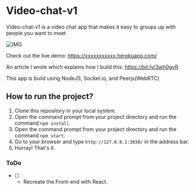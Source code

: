 # Video-chat-v1

Video-chat-v1 is a video chat app that makes it easy to groups up with people you want to meet

![IMG](./video-chat.png)

Check out the live demo: https://xxxxxxxxxxx.herokuapp.com/

An article I wrote which explains how I build this: https://bit.ly/3wh0gyR

This app is build using NodeJS, Socket.io, and Peerjs(WebRTC)

## How to run the project?

1. Clone this repository in your local system.
2. Open the command prompt from your project directory and run the command `npm install`.
3. Open the command prompt from your project directory and run the command `npm start`.
4. Go to your browser and type `http://127.0.0.1:3030/` in the address bar.
5. Hurray! That's it.

### ToDo

- [ ] - Recreate the Front-end with React.


